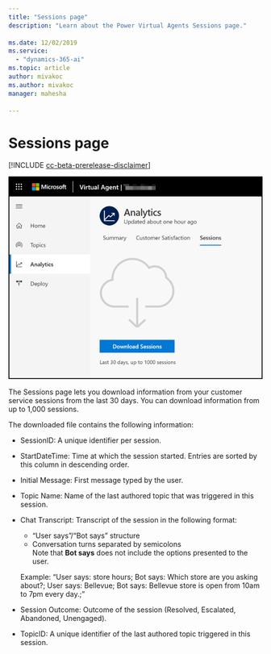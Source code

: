 ```yaml
---
title: "Sessions page"
description: "Learn about the Power Virtual Agents Sessions page."

ms.date: 12/02/2019
ms.service:
  - "dynamics-365-ai"
ms.topic: article
author: mivakoc
ms.author: mivakoc
manager: mahesha

---
```


# Sessions page

[!INCLUDE [cc-beta-prerelease-disclaimer](includes/cc-beta-prerelease-disclaimer.md)]


![Sessions page](media/sessions-page.png)

The Sessions page lets you download information from your customer service sessions from the last 30 days. You can download information from up to 1,000 sessions.

The downloaded file contains the following information: 

- SessionID: A unique identifier per session. 

- StartDateTime: Time at which the session started. Entries are sorted by this column in descending order. 

- Initial Message: First message typed by the user.

- Topic Name: Name of the last authored topic that was triggered in this session. 

- Chat Transcript: Transcript of the session in the following format:
    - “User says”/“Bot says” structure
    - Conversation turns separated by semicolons</br>
   Note that **Bot says** does not include the options presented to the user.
    
    Example: “User says: store hours; Bot says: Which store are you asking about?; User says: Bellevue; Bot says: Bellevue store is open from 10am to 7pm every day.;”

- Session Outcome: Outcome of the session (Resolved, Escalated, Abandoned, Unengaged).

- TopicID: A unique identifier of the last authored topic triggered in this session. 
